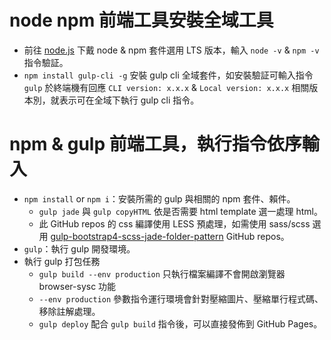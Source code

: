 # node npm 前端工具安裝全域工具
- 前往 [node.js](https://nodejs.org/en/) 下戴 node & npm 套件選用 LTS 版本，輸入 `node -v` & `npm -v` 指令驗証。
- `npm install gulp-cli -g` 安裝 gulp cli 全域套件，如安裝驗証可輸入指令 `gulp` 於終端機有回應 `CLI version: x.x.x` & `Local version: x.x.x` 相關版本別，就表示可在全域下執行 gulp cli 指令。

# npm & gulp 前端工具，執行指令依序輸入
- `npm install` or `npm i`：安裝所需的 gulp 與相關的 npm 套件、賴件。
  - `gulp jade` 與 `gulp copyHTML` 依是否需要 html template 選一處理 html。
  - 此 GitHub repos 的 css 編譯使用 LESS 預處理，如需使用 sass/scss 選用 [gulp-bootstrap4-scss-jade-folder-pattern](https://github.com/gmwu185/gulp-bootstrap4-scss-jade-folder-pattern) GitHub repos。
- `gulp`：執行 gulp 開發環境。
- 執行 gulp 打包任務
  - `gulp build --env production` 只執行檔案編譯不會開啟瀏覽器 browser-sysc 功能
  - `--env production` 參數指令運行環境會針對壓縮圖片、壓縮單行程式碼、移除註解處理。
  - `gulp deploy` 配合 `gulp build` 指令後，可以直接發佈到 GitHub Pages。